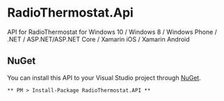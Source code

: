 # RadioThermostat.Api
API for RadioThermostat for Windows 10 / Windows 8 / Windows Phone / .NET / ASP.NET/ASP.NET Core / Xamarin iOS / Xamarin Android

## NuGet
You can install this API to your Visual Studio project through <a href="https://www.nuget.org/packages/RadioThermostat.API/">NuGet</a>.

    ** PM > Install-Package RadioThermostat.API **
